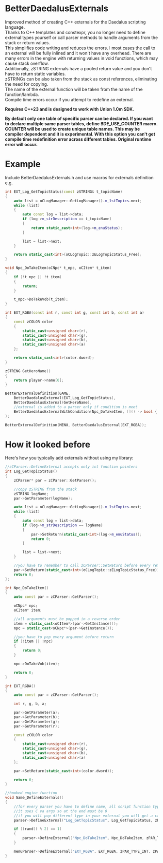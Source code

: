 # BetterDaedalusExternals
Improved method of creating C++ externals for the Daedalus scripting language. <br>
Thanks to C++ templates and constexpr, you no longer need to define external types yourself or call parser methods to handle arguments from the stack or return values. <br>
This simplifies code writing and reduces the errors. I most cases the call to an external will be fully inlined and it won't have any overhead.
There are many errors in the engine with returning values in void functions, which may cause stack overflow.<br>
Additionally, zSTRING externals have a pooled return value and you don't have to return static variables.<br>
zSTRINGs can be also taken from the stack as const references, eliminating the need for copying.<br>
The name of the external function will be taken from the name of the function/lambda.<br>
Compile time errors occur if you attempt to redefine an external.<br>

**Requires C++23 and is designed to work with Union 1.0m SDK.**

**By default only one table of specific parser can be declared. If you want to declare multiple same parser tables, define BDE_USE_COUNTER macro. __COUNTER__ will be used to create unique table names. This may be compiler dependent and it is experimental. With this option you can't get compile time redefinition error across different tables. Original runtime error will occur.**

# Example
Include BetterDaedalusExternals.h and use macros for externals definition e.g.
```cpp
int EXT_Log_GetTopicStatus(const zSTRING& t_topicName)
{
	auto list = oCLogManager::GetLogManager().m_lstTopics.next;
	while (list)
	{
		auto const log = list->data;
		if (log->m_strDescription == t_topicName)
		{
			return static_cast<int>(log->m_enuStatus);
		}

		list = list->next;
	}

	return static_cast<int>(oCLogTopic::zELogTopicStatus_Free);
}

void Npc_DoTakeItem(oCNpc* t_npc, oCItem* t_item)
{
	if (!t_npc || !t_item)
	{
		return;
	}

	t_npc->DoTakeVob(t_item);
}

int EXT_RGBA(const int r, const int g, const int b, const int a)
{
	const zCOLOR color
	{
		static_cast<unsigned char>(r),
		static_cast<unsigned char>(g),
		static_cast<unsigned char>(b),
		static_cast<unsigned char>(a)
	};

	return static_cast<int>(color.dword);
}

zSTRING GetHeroName()
{
	return player->name[0];
}

BetterExternalDefinition(GAME,
	BetterDaedalusExternal(EXT_Log_GetTopicStatus),
	BetterDaedalusExternal(GetHeroName),
	//external is added to a parser only if condition is meet
	BetterDaedalusExternalWithCondition(Npc_DoTakeItem, []() -> bool { return (rand() % 2) == 1; })
);

BetterExternalDefinition(MENU, BetterDaedalusExternal(EXT_RGBA));

```

# How it looked before
Here's how you typically add externals without using my library:
```cpp
//zCParser::DefineExternal accepts only int function pointers
int Log_GetTopicStatus()
{
	zCParser* par = zCParser::GetParser();

	//copy zSTRING from the stack
	zSTRING logName;
	par->GetParameter(logName);

	auto list = oCLogManager::GetLogManager().m_lstTopics.next;
	while (list)
	{
		auto const log = list->data;
		if (log->m_strDescription == logName)
		{
			par->SetReturn(static_cast<int>(log->m_enuStatus));
			return 0;
		}

		list = list->next;
	}

	//you have to remember to call zCParser::SetReturn before every return of a C++ function.
	par->SetReturn(static_cast<int>(oCLogTopic::zELogTopicStatus_Free));
	return 0;
};

int Npc_DoTakeItem()
{
	auto const par = zCParser::GetParser();

	oCNpc* npc;
	oCItem* item;

	//all arguments must be popped in a reverse order
	item = static_cast<oCItem*>(par->GetInstance());
	npc = static_cast<oCNpc*>(par->GetInstance());

	//you have to pop every argument before return
	if (!item || !npc)
	{
		return 0;
	}

	npc->DoTakeVob(item);

	return 0;
}

int EXT_RGBA()
{
	auto const par = zCParser::GetParser();

	int r, g, b, a;

	par->GetParameter(a);
	par->GetParameter(b);
	par->GetParameter(g);
	par->GetParameter(r);

	const zCOLOR color
	{
		static_cast<unsigned char>(r),
		static_cast<unsigned char>(g),
		static_cast<unsigned char>(b),
		static_cast<unsigned char>(a)
	};

	par->SetReturn(static_cast<int>(color.dword));

	return 0;
}

//hooked engine function
void Game_DefineExternals()
{
	//for every parser you have to define name, all script function types and return value
	//it uses C va args so at the end must be 0
	//if you will pop different type in your external you will get a crash
	parser->DefineExternal("Log_GetTopicStatus", Log_GetTopicStatus, zPAR_TYPE_INT, zPAR_TYPE_STRING, 0);

	if ((rand() % 2) == 1)
	{
		parser->DefineExternal("Npc_DoTakeItem", Npc_DoTakeItem, zPAR_TYPE_VOID, zPAR_TYPE_INSTANCE, zPAR_TYPE_INSTANCE, 0);
	}

	menuParser->DefineExternal("EXT_RGBA", EXT_RGBA, zPAR_TYPE_INT, zPAR_TYPE_INT, zPAR_TYPE_INT, zPAR_TYPE_INT, zPAR_TYPE_INT, 0);
}

```
